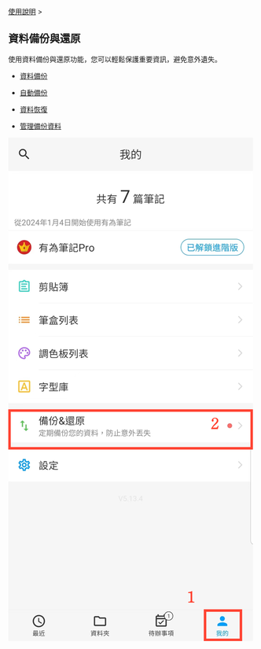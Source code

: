 [使用說明](/dragonnest/drawnote/manual/zh-tw) >

資料備份與還原
---

使用資料備份與還原功能，您可以輕鬆保護重要資訊，避免意外遺失。

- [資料備份](data_backup.md)

- [自動備份](automatic_backup.md)

- [資料恢復](data_recovery.md)

- [管理備份資料](manage_backup_data.md)

![](imgs/entrance.png)